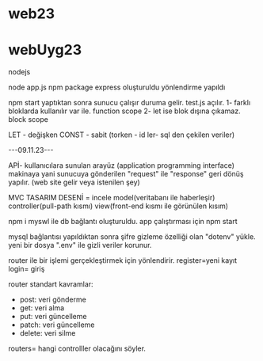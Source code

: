 # web23

# webUyg23
nodejs 

node app.js
npm package 
express oluşturuldu
yönlendirme yapıldı


npm start yaptıktan sonra sunucu çalışır duruma gelir.
test.js açılır.
1- farklı bloklarda kullanılır var ile. function scope
2- let ise blok dışına çıkamaz. block scope


LET - değişken
CONST - sabit (torken - id ler- sql den çekilen veriler)

---09.11.23---

APİ- kullanıcılara sunulan arayüz (application programming interface)
makinaya yani sunucuya gönderilen "request" ile "response" geri dönüş yapılır. (web site gelir veya istenilen şey)

MVC TASARIM DESENİ = incele
model(veritabanı ile haberleşir)
controller(pull-path kısmı)
view(front-end kısmı ile görünülen kısım)


npm i myswl ile db bağlantı oluşturuldu.
app çalıştırması için npm start

mysql bağlantısı yapıldıktan sonra şifre gizleme özelliği olan "dotenv" yükle.
yeni bir dosya  ".env" ile gizli veriler korunur.

router ile bir işlemi gerçekleştirmek için yönlendirir. 
register=yeni kayıt
login= giriş

router standart kavramlar:

* post: veri gönderme
* get: veri alma
* put: veri güncelleme
* patch: veri güncelleme
* delete: veri silme


routers= hangi controlller olacağını söyler.


